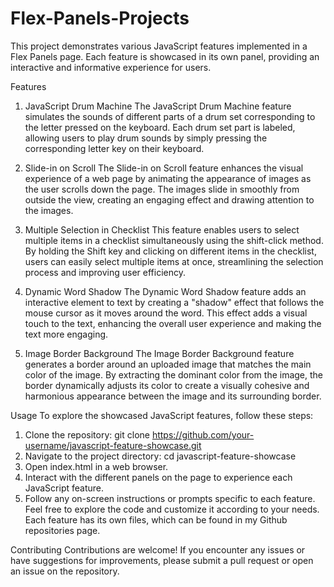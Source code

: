 # Flex-Panels-Projects
This project demonstrates various JavaScript features implemented in a Flex Panels page. Each feature is showcased in its own panel, providing an interactive and informative experience for users.

Features
1. JavaScript Drum Machine
The JavaScript Drum Machine feature simulates the sounds of different parts of a drum set corresponding to the letter pressed on the keyboard. Each drum set part is labeled, allowing users to play drum sounds by simply pressing the corresponding letter key on their keyboard.

2. Slide-in on Scroll
The Slide-in on Scroll feature enhances the visual experience of a web page by animating the appearance of images as the user scrolls down the page. The images slide in smoothly from outside the view, creating an engaging effect and drawing attention to the images.

3. Multiple Selection in Checklist
This feature enables users to select multiple items in a checklist simultaneously using the shift-click method. By holding the Shift key and clicking on different items in the checklist, users can easily select multiple items at once, streamlining the selection process and improving user efficiency.

4. Dynamic Word Shadow
The Dynamic Word Shadow feature adds an interactive element to text by creating a "shadow" effect that follows the mouse cursor as it moves around the word. This effect adds a visual touch to the text, enhancing the overall user experience and making the text more engaging.

5. Image Border Background
The Image Border Background feature generates a border around an uploaded image that matches the main color of the image. By extracting the dominant color from the image, the border dynamically adjusts its color to create a visually cohesive and harmonious appearance between the image and its surrounding border.

Usage
To explore the showcased JavaScript features, follow these steps:

1. Clone the repository: git clone https://github.com/your-username/javascript-feature-showcase.git
2. Navigate to the project directory: cd javascript-feature-showcase
3. Open index.html in a web browser.
4. Interact with the different panels on the page to experience each JavaScript feature.
5. Follow any on-screen instructions or prompts specific to each feature.
Feel free to explore the code and customize it according to your needs. Each feature has its own files, which can be found in my Github repositories page.

Contributing
Contributions are welcome! If you encounter any issues or have suggestions for improvements, please submit a pull request or open an issue on the repository.
